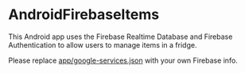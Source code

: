 # AndroidFirebaseItems

This Android app uses the Firebase Realtime Database and Firebase Authentication to allow users to manage items in a fridge.

Please replace [app/google-services.json](Implementation/AndroidFirebaseItems/app/google-services.json) with your own Firebase info.
